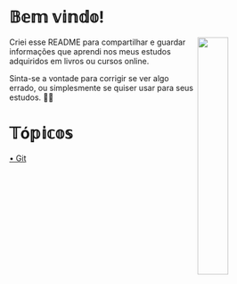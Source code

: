 # 𝔹𝕖𝕞 𝕧𝕚𝕟𝕕𝕠!

<p>
<img align="right" width="33%" src="https://i.pinimg.com/originals/01/93/9c/01939c66a89fc3f31be046a5e65fd855.gif">
Criei esse README para compartilhar e guardar informações que aprendi nos meus estudos adquiridos em livros ou cursos online. 

Sinta-se a vontade para corrigir se ver algo errado, ou simplesmente se quiser usar para seus estudos. 🫶🏻
</p>


# 𝕋ó𝕡𝕚𝕔𝕠𝕤

<p align="left">
 <a href="Git.md">• Git</a> 
 <a href=""></a>
</p>

